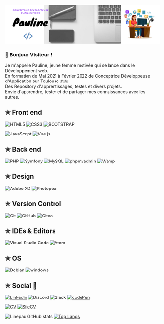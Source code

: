<img src="https://github.com/linepau31/linepau31/blob/main/Pauline.png">

### 👋 Bonjour Visiteur !

<p>
  Je m'appelle Pauline, jeune femme motivée qui se lance dans le Développement web. </br>  
  En formation de Mai 2021 à Février 2022 de Conceptrice Développeuse d'Application sur Toulouse 🇫🇷 </br>  
  Des Repository d'apprentissages, testes et divers projets.</br> 
  Envie d'apprendre, tester et de partager mes connaissances avec les autres.
</p>  

<h2>✯ Front end</h2>
 
![HTML5](https://img.shields.io/badge/-HTML5-%23E44D27?style=for-the-badge&logo=html5&logoColor=ffffff)
![CSS3](https://img.shields.io/badge/-CSS3-%231572B6?style=for-the-badge&logo=css3)
![BOOTSTRAP](https://img.shields.io/badge/Bootstrap-563D7C?style=for-the-badge&logo=bootstrap&logoColor=white)

![JavaScript](https://img.shields.io/badge/JAVASCRIPT-323330?style=for-the-badge&logo=javascript&logoColor=F7DF1E)
![Vue.js](https://img.shields.io/badge/Vue.js-35495E?style=for-the-badge&logo=vue.js&logoColor=4FC08D)

<h2> ✯ Back end</h2>

![PHP](https://img.shields.io/badge/php-%23777BB4.svg?style=for-the-badge&logo=php&logoColor=white)
![Symfony](https://img.shields.io/badge/Symfony-EF2D5E?style=for-the-badge&logo=symfony&logoColor=000000)
![MySQL](https://img.shields.io/badge/MySQL-00000F?style=for-the-badge&logo=mysql&logoColor=white)
![phpmyadmin](https://img.shields.io/badge/phpmyadmin-6C78AF?style=for-the-badge&logo=phpmyadmin&logoColor=white)
![Wamp](https://img.shields.io/badge/wampserver-FB7A24?style=for-the-badge&logo=wampserver&logoColor=000000)

<!--
![Python](https://img.shields.io/badge/python-3670A0?style=for-the-badge&logo=python&logoColor=ffdd54)
![Django](https://img.shields.io/badge/Django-092E20?style=for-the-badge&logo=django&logoColor=white)
![Node.JS](https://img.shields.io/badge/NODE.JS-43853D?style=for-the-badge&logo=node.js&logoColor=ffffff)
![NPM](https://img.shields.io/badge/NPM-%23000000.svg?style=for-the-badge&logo=npm&logoColor=white)
![Yarn](https://img.shields.io/badge/yarn-%232C8EBB.svg?style=for-the-badge&logo=yarn&logoColor=white)
![PostgreSQL](https://img.shields.io/badge/PostgreSQL-316192?style=for-the-badge&logo=postgresql&logoColor=white)
-->

 <h2>✯ Design</h2>

![Adobe XD](https://img.shields.io/badge/adobexd-FF61F6.svg?style=for-the-badge&logo=adobexd&logoColor=000000)
![Photopea](https://img.shields.io/badge/photopea-18A497.svg?style=for-the-badge&logo=photopea&logoColor=000000)
<!--![Figma](https://img.shields.io/badge/figma-%23F24E1E.svg?style=for-the-badge&logo=figma&logoColor=white)-->

 <h2>✯ Version Control</h2>

![Git](https://img.shields.io/badge/git-%23F05033.svg?style=for-the-badge&logo=git&logoColor=white)
![GitHub](https://img.shields.io/badge/github-%23121011.svg?style=for-the-badge&logo=github&logoColor=white)
![Gitea](https://img.shields.io/badge/gitea-609926.svg?style=for-the-badge&logo=gitea&logoColor=white)
<!--![GitLab](https://img.shields.io/badge/gitlab-%23181717.svg?style=for-the-badge&logo=gitlab&logoColor=white)-->


 <h2>✯ IDEs & Editors</h2>

![Visual Studio Code](https://img.shields.io/badge/Visual%20Studio%20Code-0078d7.svg?style=for-the-badge&logo=visual-studio-code&logoColor=white)
![Atom](https://img.shields.io/badge/Atom-66595C?style=for-the-badge&logo=Atom&logoColor=white)


<h2>✯ OS</h2>

![Debian](https://img.shields.io/badge/debian-A81D33?style=for-the-badge&logo=debian&logoColor=white)
![windows](https://img.shields.io/badge/windows-0078D6?style=for-the-badge&logo=windows&logoColor=white)

<h2> ✯ Social 👥</h2>
 
[![Linkedin](https://img.shields.io/badge/-Pauline-black?style=for-the-badge&logo=Linkedin)](https://www.linkedin.com/in/pauline-marot-5276551ba/) 
![Discord](https://img.shields.io/badge/pauline%234127-%237289DA.svg?style=for-the-badge&logo=discord&logoColor=white)
![Slack](https://img.shields.io/badge/Slack-4A154B?style=for-the-badge&logo=slack&logoColor=white)
[![codePen](https://img.shields.io/badge/codepen-025E8C?style=for-the-badge&logo=codepen&logoColor=white)](https://codepen.io/linepau31)

[![CV](https://img.shields.io/badge/CV-0ABF53?style=for-the-badge&logo=docusign&logoColor=000000)](https://cvdesignr.com/p/602e4c10419f8)
[![SiteCV](https://img.shields.io/badge/Site%20CV-FF9E0F?style=for-the-badge&logo=docusign&logoColor=000000)](https://linepau31.github.io/)


![Linepau GitHub stats](https://github-readme-stats.vercel.app/api?username=linepau31&show_icons=true&theme=radical)
[![Top Langs](https://github-readme-stats.vercel.app/api/top-langs/?username=linepau31&layout=compact&theme=radical)](https://github.com/linepau31/github-readme-stats)


